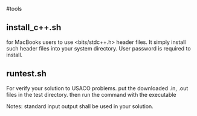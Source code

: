 #tools 

## install_c++.sh 

for MacBooks users to use <bits/stdc++.h> header files. 
It simply install such header files into your system directory.  User password is required to install. 


## runtest.sh 

For verify your solution to USACO problems. 
put the downloaded .in, .out files in the test directory. then run the command with the executable 

Notes: standard input output shall be used in your solution. 